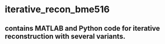 # iterative_recon_bme516
## contains MATLAB and Python code for iterative reconstruction with several variants.

